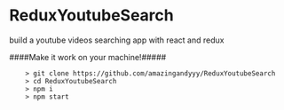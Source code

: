 # ReduxYoutubeSearch

build a youtube videos searching app with react and redux

####Make it work on your machine!#####

```
	> git clone https://github.com/amazingandyyy/ReduxYoutubeSearch
	> cd ReduxYoutubeSearch
	> npm i
	> npm start
```

